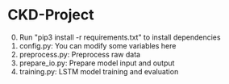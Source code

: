 # CKD-Project

0. Run "pip3 install -r requirements.txt" to install dependencies
1. config.py: You can modify some variables here
2. preprocess.py: Preprocess raw data
3. prepare_io.py: Prepare model input and output
4. training.py: LSTM model training and evaluation
